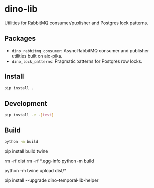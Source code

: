 # dino-lib

Utilities for RabbitMQ consumer/publisher and Postgres lock patterns.

## Packages
- `dino_rabbitmq_consumer`: Async RabbitMQ consumer and publisher utilities built on aio-pika.
- `dino_lock_patterns`: Pragmatic patterns for Postgres row locks.

## Install
```bash
pip install .
```

## Development
```bash
pip install -e .[test]
```

## Build
```bash
python -m build
```

pip install build twine

rm -rf dist
rm -rf *.egg-info
python -m build

python -m twine upload dist/*

pip install --upgrade dino-temporal-lib-helper